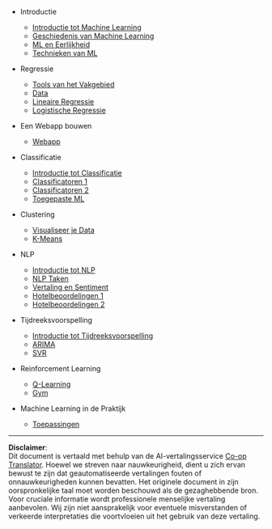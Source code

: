 <!--
CO_OP_TRANSLATOR_METADATA:
{
  "original_hash": "68dd06c685f6ce840e0acfa313352e7c",
  "translation_date": "2025-09-05T19:19:44+00:00",
  "source_file": "docs/_sidebar.md",
  "language_code": "nl"
}
-->
- Introductie
  - [Introductie tot Machine Learning](../1-Introduction/1-intro-to-ML/README.md)
  - [Geschiedenis van Machine Learning](../1-Introduction/2-history-of-ML/README.md)
  - [ML en Eerlijkheid](../1-Introduction/3-fairness/README.md)
  - [Technieken van ML](../1-Introduction/4-techniques-of-ML/README.md)

- Regressie
  - [Tools van het Vakgebied](../2-Regression/1-Tools/README.md)
  - [Data](../2-Regression/2-Data/README.md)
  - [Lineaire Regressie](../2-Regression/3-Linear/README.md)
  - [Logistische Regressie](../2-Regression/4-Logistic/README.md)

- Een Webapp bouwen
  - [Webapp](../3-Web-App/1-Web-App/README.md)

- Classificatie
  - [Introductie tot Classificatie](../4-Classification/1-Introduction/README.md)
  - [Classificatoren 1](../4-Classification/2-Classifiers-1/README.md)
  - [Classificatoren 2](../4-Classification/3-Classifiers-2/README.md)
  - [Toegepaste ML](../4-Classification/4-Applied/README.md)

- Clustering
  - [Visualiseer je Data](../5-Clustering/1-Visualize/README.md)
  - [K-Means](../5-Clustering/2-K-Means/README.md)

- NLP
  - [Introductie tot NLP](../6-NLP/1-Introduction-to-NLP/README.md)
  - [NLP Taken](../6-NLP/2-Tasks/README.md)
  - [Vertaling en Sentiment](../6-NLP/3-Translation-Sentiment/README.md)
  - [Hotelbeoordelingen 1](../6-NLP/4-Hotel-Reviews-1/README.md)
  - [Hotelbeoordelingen 2](../6-NLP/5-Hotel-Reviews-2/README.md)

- Tijdreeksvoorspelling
  - [Introductie tot Tijdreeksvoorspelling](../7-TimeSeries/1-Introduction/README.md)
  - [ARIMA](../7-TimeSeries/2-ARIMA/README.md)
  - [SVR](../7-TimeSeries/3-SVR/README.md)

- Reinforcement Learning
  - [Q-Learning](../8-Reinforcement/1-QLearning/README.md)
  - [Gym](../8-Reinforcement/2-Gym/README.md)

- Machine Learning in de Praktijk
  - [Toepassingen](../9-Real-World/1-Applications/README.md)

---

**Disclaimer**:  
Dit document is vertaald met behulp van de AI-vertalingsservice [Co-op Translator](https://github.com/Azure/co-op-translator). Hoewel we streven naar nauwkeurigheid, dient u zich ervan bewust te zijn dat geautomatiseerde vertalingen fouten of onnauwkeurigheden kunnen bevatten. Het originele document in zijn oorspronkelijke taal moet worden beschouwd als de gezaghebbende bron. Voor cruciale informatie wordt professionele menselijke vertaling aanbevolen. Wij zijn niet aansprakelijk voor eventuele misverstanden of verkeerde interpretaties die voortvloeien uit het gebruik van deze vertaling.